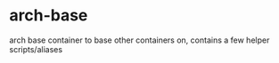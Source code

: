 # arch-base

arch base container to base other containers on, contains a few helper scripts/aliases
